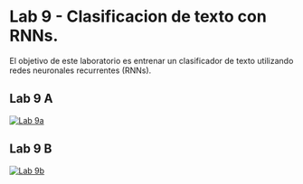 # Lab 9 - Clasificacion de texto con RNNs.

El objetivo de este laboratorio es entrenar un clasificador de texto utilizando redes neuronales recurrentes (RNNs).

## Lab 9 A

[![Lab 9a](https://colab.research.google.com/assets/colab-badge.svg)](https://colab.research.google.com/github/FCEIA-AAII/lab5/blob/main/lab9-a.ipynb)

## Lab 9 B

[![Lab 9b](https://colab.research.google.com/assets/colab-badge.svg)](https://colab.research.google.com/github/FCEIA-AAII/lab5/blob/main/lab9-b.ipynb)